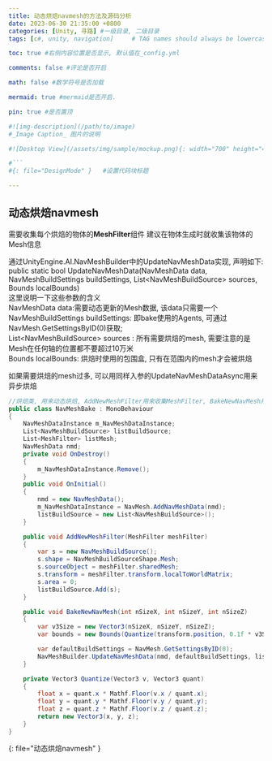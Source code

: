 ```yaml
---
title: 动态烘焙navmesh的方法及源码分析
date: 2023-06-30 21:35:00 +0800
categories: [Unity, 寻路] #一级目录, 二级目录
tags: [c#, unity, navigation]     # TAG names should always be lowercase

toc: true #右侧内容位置是否显示, 默认值在_config.yml

comments: false #评论是否开启

math: false #数学符号是否加载

mermaid: true #mermaid是否开启.

pin: true #是否置顶

#![img-description](/path/to/image)
#_Image Caption_ 图片的说明

#![Desktop View](/assets/img/sample/mockup.png){: width="700" height="400" } 设置图片宽高

#```
#{: file="DesignMode" }   #设置代码块标题

---
```


<style>
hr{
  height: 4px;
  width: 100%;
  margin: 0,0,0,0;
  margin - left : auto;
  margin - right : auto;
  opacity: 100%;
  border-top: 1px dashed #ffff0080 !important;
  border-bottom: 1px dashed #00ff0080 !important;
  border-radius: 0px;
}
</style>

## 动态烘焙navmesh

需要收集每个烘焙的物体的<b>MeshFilter</b>组件
建议在物体生成时就收集该物体的Mesh信息

<div>
通过UnityEngine.AI.NavMeshBuilder中的UpdateNavMeshData实现, 声明如下:<br/>
public static bool UpdateNavMeshData(NavMeshData data, NavMeshBuildSettings buildSettings, List&lt;NavMeshBuildSource&gt; sources, Bounds localBounds)<br/>
这里说明一下这些参数的含义<br/>
NavMeshData data:需要动态更新的Mesh数据, 该data只需要一个<br/>
NavMeshBuildSettings buildSettings:  即bake使用的Agents, 可通过NavMesh.GetSettingsByID(0)获取;<br/>
List&lt;NavMeshBuildSource&gt; sources : 所有需要烘焙的mesh, 需要注意的是Mesh在任何轴的位置都不要超过10万米<br/>
Bounds localBounds: 烘焙时使用的包围盒, 只有在范围内的mesh才会被烘焙<br/>

如果需要烘焙的mesh过多, 可以用同样入参的UpdateNavMeshDataAsync用来异步烘焙<br/>
</div>

```c#
//烘焙类, 用来动态烘焙, AddNewMeshFilter用来收集MeshFilter, BakeNewNavMesh用来烘焙已收集的mesh
public class NavMeshBake : MonoBehaviour
{
	NavMeshDataInstance m_NavMeshDataInstance;
	List<NavMeshBuildSource> listBuildSource;
	List<MeshFilter> listMesh;
	NavMeshData nmd;
	private void OnDestroy()
	{
		m_NavMeshDataInstance.Remove();
	}
	public void OnInitial()
	{
		nmd = new NavMeshData();
		m_NavMeshDataInstance = NavMesh.AddNavMeshData(nmd);
		listBuildSource = new List<NavMeshBuildSource>();
	}

	public void AddNewMeshFilter(MeshFilter meshFilter)
	{
		var s = new NavMeshBuildSource();
		s.shape = NavMeshBuildSourceShape.Mesh;
		s.sourceObject = meshFilter.sharedMesh;
		s.transform = meshFilter.transform.localToWorldMatrix;
		s.area = 0;
		listBuildSource.Add(s);
	}

	public void BakeNewNavMesh(int nSizeX, int nSizeY, int nSizeZ)
	{
		var v3Size = new Vector3(nSizeX, nSizeY, nSizeZ);
		var bounds = new Bounds(Quantize(transform.position, 0.1f * v3Size), v3Size);

		var defaultBuildSettings = NavMesh.GetSettingsByID(0);
		NavMeshBuilder.UpdateNavMeshData(nmd, defaultBuildSettings, listBuildSource, bounds);
	}

	private Vector3 Quantize(Vector3 v, Vector3 quant)
	{
		float x = quant.x * Mathf.Floor(v.x / quant.x);
		float y = quant.y * Mathf.Floor(v.y / quant.y);
		float z = quant.z * Mathf.Floor(v.z / quant.z);
		return new Vector3(x, y, z);
	}
}
```
{: file="动态烘焙navmesh" }

